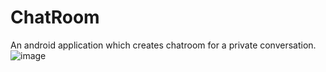# ChatRoom
An android application which creates chatroom for a private conversation.
![image](https://user-images.githubusercontent.com/64903405/96451459-3cf22180-1235-11eb-9a09-b6de0026c6de.png)
